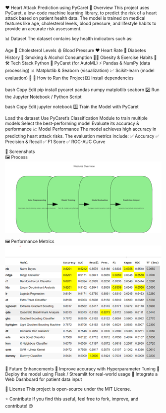 ❤️ Heart Attack Prediction using PyCaret
📌 Overview
This project uses PyCaret, a low-code machine learning library, to predict the risk of a heart attack based on patient health data. The model is trained on medical features like age, cholesterol levels, blood pressure, and lifestyle habits to provide an accurate risk assessment.

📊 Dataset
The dataset contains key health indicators such as:

Age 🏥
Cholesterol Levels 🩸
Blood Pressure ❤️
Heart Rate 💓
Diabetes History 🔬
Smoking & Alcohol Consumption 🚬🍷
Obesity & Exercise Habits 🏃
🛠️ Tech Stack
Python 🐍
PyCaret (for AutoML) ⚡
Pandas & NumPy (data processing) 📊
Matplotlib & Seaborn (visualization) 📈
Scikit-learn (model evaluation) 🤖
🚀 How to Run the Project
1️⃣ Install dependencies

bash
Copy
Edit
pip install pycaret pandas numpy matplotlib seaborn
2️⃣ Run the Jupyter Notebook / Python Script

bash
Copy
Edit
jupyter notebook
3️⃣ Train the Model with PyCaret

Load the dataset
Use PyCaret’s Classification Module to train multiple models
Select the best-performing model
Evaluate its accuracy & performance
📈 Model Performance
The model achieves high accuracy in predicting heart attack risks. The evaluation metrics include:
✅ Accuracy
✅ Precision & Recall
✅ F1 Score
✅ ROC-AUC Curve

📸 Screenshots  
🖼️ Process  
![Process](process.png)  

🖼️ Performance Metrics  
![Performance_Metrics](performance_metrics.png)  


📌 Future Enhancements
🔹 Improve accuracy with Hyperparameter Tuning
🔹 Deploy the model using Flask / Streamlit for real-world usage
🔹 Integrate a Web Dashboard for patient data input

📜 License
This project is open-source under the MIT License.

⭐ Contribute
If you find this useful, feel free to fork, improve, and contribute! 😊


